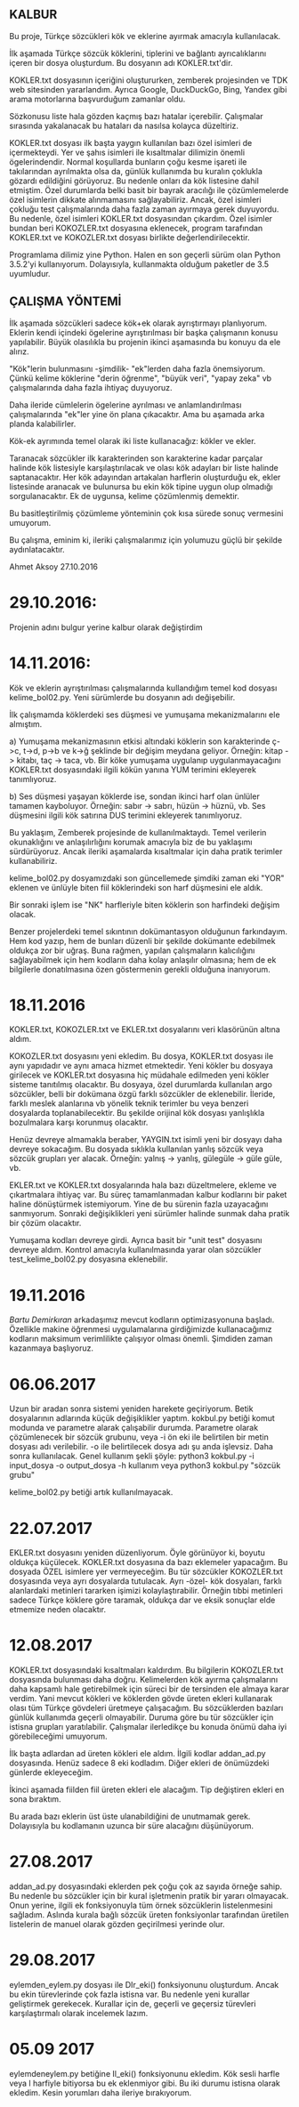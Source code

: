 ## KALBUR

Bu proje, Türkçe sözcükleri kök ve eklerine ayırmak amacıyla kullanılacak.

İlk aşamada Türkçe sözcük köklerini, tiplerini ve bağlantı ayrıcalıklarını içeren bir dosya oluşturdum.
Bu dosyanın adı KOKLER.txt'dir.

KOKLER.txt dosyasının içeriğini oluştururken, zemberek projesinden ve TDK web sitesinden yararlandım. Ayrıca Google, DuckDuckGo, Bing, Yandex gibi arama motorlarına başvurduğum zamanlar oldu.

Sözkonusu liste hala gözden kaçmış bazı hatalar içerebilir. Çalışmalar sırasında yakalanacak bu hataları da nasılsa kolayca düzeltiriz.

KOKLER.txt dosyası ilk başta yaygın kullanılan bazı özel isimleri de içermekteydi. Yer ve şahıs isimleri ile kısaltmalar dilimizin önemli ögelerindendir. Normal koşullarda bunların çoğu kesme işareti ile takılarından ayrılmakta olsa da, günlük kullanımda bu kuralın çoklukla gözardı edildiğini görüyoruz. Bu nedenle onları da kök listesine dahil etmiştim. Özel durumlarda belki basit bir bayrak aracılığı ile çözümlemelerde özel isimlerin dikkate alınmamasını sağlayabiliriz. Ancak, özel isimleri çokluğu test çalışmalarında daha fazla zaman ayırmaya gerek duyuyordu. Bu nedenle, özel isimleri KOKLER.txt dosyasından çıkardım. Özel isimler bundan beri KOKOZLER.txt dosyasına eklenecek, program tarafından KOKLER.txt ve KOKOZLER.txt dosyası birlikte değerlendirilecektir.

Programlama dilimiz yine Python. Halen en son geçerli sürüm olan Python 3.5.2'yi kullanıyorum. Dolayısıyla, kullanmakta olduğum paketler de 3.5 uyumludur.

## ÇALIŞMA YÖNTEMİ

İlk aşamada sözcükleri sadece kök+ek olarak ayrıştırmayı planlıyorum. Eklerin kendi içindeki ögelerine ayrıştırılması bir başka çalışmanın konusu yapılabilir. Büyük olasılıkla bu projenin ikinci aşamasında bu konuyu da ele alırız.

"Kök"lerin bulunmasını -şimdilik- "ek"lerden daha fazla önemsiyorum. Çünkü kelime köklerine "derin öğrenme", "büyük veri", "yapay zeka" vb çalışmalarında daha fazla ihtiyaç duyuyoruz.

Daha ileride cümlelerin ögelerine ayrılması ve anlamlandırılması çalışmalarında "ek"ler yine ön plana çıkacaktır. Ama bu aşamada arka planda kalabilirler.

Kök-ek ayrımında temel olarak iki liste kullanacağız: kökler ve ekler.

Taranacak sözcükler ilk karakterinden son karakterine kadar parçalar halinde kök listesiyle karşılaştırılacak ve olası kök adayları bir liste halinde saptanacaktır. Her kök adayından artakalan harflerin oluşturduğu ek, ekler listesinde aranacak ve bulunursa bu ekin kök tipine uygun olup olmadığı sorgulanacaktır. Ek de uygunsa, kelime çözümlenmiş demektir.

Bu basitleştirilmiş çözümleme yönteminin çok kısa sürede sonuç vermesini umuyorum.

Bu çalışma, eminim ki, ileriki çalışmalarımız için yolumuzu güçlü bir şekilde aydınlatacaktır.

Ahmet Aksoy
27.10.2016

# 29.10.2016: 
Projenin adını bulgur yerine kalbur olarak değiştirdim

# 14.11.2016: 

Kök ve eklerin ayrıştırılması çalışmalarında kullandığım temel kod dosyası kelime_bol02.py. Yeni sürümlerde bu dosyanın adı değişebilir.

İlk çalışmamda köklerdeki ses düşmesi ve yumuşama mekanizmalarını ele almıştım. 

a) Yumuşama mekanizmasının etkisi altındaki köklerin son karakterinde ç->c, t->d, p->b ve k->ğ şeklinde bir değişim meydana geliyor. Örneğin: kitap -> kitabı, taç -> taca, vb.
Bir köke yumuşama uygulanıp uygulanmayacağını KOKLER.txt dosyasındaki ilgili kökün yanına YUM terimini ekleyerek tanımlıyoruz. 

b) Ses düşmesi yaşayan köklerde ise, sondan ikinci harf olan ünlüler tamamen kayboluyor. Örneğin: sabır -> sabrı, hüzün -> hüznü, vb. Ses düşmesini ilgili kök satırına DUS terimini ekleyerek tanımlıyoruz.

Bu yaklaşım, Zemberek projesinde de kullanılmaktaydı. Temel verilerin okunaklığını ve anlaşılırlığını korumak amacıyla biz de bu yaklaşımı sürdürüyoruz. Ancak ileriki aşamalarda kısaltmalar için daha pratik terimler kullanabiliriz.

kelime_bol02.py dosyamızdaki son güncellemede şimdiki zaman eki "YOR" eklenen ve ünlüyle biten fiil köklerindeki son harf düşmesini ele aldık.

Bir sonraki işlem ise "NK" harfleriyle biten köklerin son harfindeki değişim olacak.

Benzer projelerdeki temel sıkıntının dokümantasyon olduğunun farkındayım. Hem kod yazıp, hem de bunları düzenli bir şekilde dokümante edebilmek oldukça zor bir uğraş. Buna rağmen, yapılan çalışmaların kalıcılığını sağlayabilmek için hem kodların daha kolay anlaşılır olmasına; hem de ek bilgilerle donatılmasına özen göstermenin gerekli olduğuna inanıyorum.

# 18.11.2016

KOKLER.txt, KOKOZLER.txt ve EKLER.txt dosyalarını veri klasörünün altına aldım.

KOKOZLER.txt dosyasını yeni ekledim. Bu dosya, KOKLER.txt dosyası ile aynı yapıdadır ve aynı amaca hizmet etmektedir. Yeni kökler bu dosyaya girilecek ve KOKLER.txt dosyasına hiç müdahale edilmeden yeni kökler sisteme tanıtılmış olacaktır. Bu dosyaya, özel durumlarda kullanılan argo sözcükler, belli bir dokümana özgü farklı sözcükler de eklenebilir. İleride, farklı meslek alanlarına vb yönelik teknik terimler bu veya benzeri dosyalarda toplanabilecektir.
Bu şekilde orijinal kök dosyası yanlışlıkla bozulmalara karşı korunmuş olacaktır.

Henüz devreye almamakla beraber, YAYGIN.txt isimli yeni bir dosyayı daha devreye sokacağım. Bu dosyada sıklıkla kullanılan yanlış sözcük veya sözcük grupları yer alacak. Örneğin: yalnış -> yanlış, gülegüle -> güle güle, vb.

EKLER.txt ve KOKLER.txt dosyalarında hala bazı düzeltmelere, ekleme ve çıkartmalara ihtiyaç var. Bu süreç tamamlanmadan kalbur kodlarını bir paket haline dönüştürmek istemiyorum. Yine de bu sürenin fazla uzayacağını sanmıyorum. Sonraki değişiklikleri yeni sürümler halinde sunmak daha pratik bir çözüm olacaktır.

Yumuşama kodları devreye girdi. Ayrıca basit bir "unit test" dosyasını devreye aldım. Kontrol amacıyla kullanılmasında yarar olan sözcükler test_kelime_bol02.py dosyasına eklenebilir.

# 19.11.2016

*Bartu Demirkıran* arkadaşımız mevcut kodların optimizasyonuna başladı. Özellikle makine öğrenmesi uygulamalarına girdiğimizde kullanacağımız kodların maksimum verimlilikte çalışıyor olması önemli. Şimdiden zaman kazanmaya başlıyoruz.

# 06.06.2017

Uzun bir aradan sonra sistemi yeniden harekete geçiriyorum.
Betik dosyalarının adlarında küçük değişiklikler yaptım. 
kokbul.py betiği komut modunda ve parametre alarak çalışabilir durumda. 
Parametre olarak çözümlenecek bir sözcük grubunu, veya -i ön eki ile belirtilen bir metin dosyası adı verilebilir. -o ile belirtilecek dosya adı şu anda işlevsiz. Daha sonra kullanılacak.
Genel kullanım şekli şöyle:
python3 kokbul.py -i input_dosya -o output_dosya -h kullanım
veya
python3 kokbul.py "sözcük grubu"

kelime_bol02.py betiği artık kullanılmayacak.

# 22.07.2017

EKLER.txt dosyasını yeniden düzenliyorum. Öyle görünüyor ki, boyutu oldukça küçülecek.
KOKLER.txt dosyasına da bazı eklemeler yapacağım. Bu dosyada ÖZEL isimlere yer vermeyeceğim. Bu tür sözcükler KOKOZLER.txt dosyasında veya ayrı dosyalarda tutulacak. Ayrı -özel- kök dosyaları, farklı alanlardaki metinleri tararken işimizi kolaylaştırabilir. Örneğin tıbbi metinleri sadece Türkçe köklere göre taramak, oldukça dar ve eksik sonuçlar elde etmemize neden olacaktır. 

# 12.08.2017

KOKLER.txt dosyasındaki kısaltmaları kaldırdım. Bu bilgilerin KOKOZLER.txt dosyasında bulunması daha doğru.
Kelimelerden kök ayırma çalışmalarını daha kapsamlı hale getirebilmek için süreci bir de tersinden ele almaya karar verdim. Yani mevcut kökleri ve köklerden gövde üreten ekleri kullanarak olası tüm Türkçe gövdeleri üretmeye çalışacağım. Bu sözcüklerden bazıları günlük kullanımda geçerli olmayabilir. Duruma göre bu tür sözcükler için istisna grupları yaratılabilir. Çalışmalar ilerledikçe bu konuda önümü daha iyi görebileceğimi umuyorum.

İlk başta adlardan ad üreten kökleri ele aldım. İlgili kodlar addan_ad.py dosyasında. Henüz sadece 8 eki kodladım. Diğer ekleri de önümüzdeki günlerde ekleyeceğim.

İkinci aşamada fiilden fiil üreten ekleri ele alacağım. Tip değiştiren ekleri en sona bıraktım.

Bu arada bazı eklerin üst üste ulanabildiğini de unutmamak gerek. Dolayısıyla bu kodlamanın uzunca bir süre alacağını düşünüyorum.

# 27.08.2017

addan_ad.py dosyasındaki eklerden pek çoğu çok az sayıda örneğe sahip. Bu nedenle bu sözcükler için bir kural işletmenin pratik bir yararı olmayacak. Onun yerine, ilgili ek fonksiyonuyla tüm örnek sözcüklerin listelenmesini sağladım. Aslında kurala bağlı sözcük üreten fonksiyonlar tarafından üretilen listelerin de manuel olarak gözden geçirilmesi yerinde olur.

# 29.08.2017

eylemden_eylem.py dosyası ile DIr_eki() fonksiyonunu oluşturdum. Ancak bu ekin türevlerinde çok fazla istisna var. Bu nedenle yeni kurallar geliştirmek gerekecek. Kurallar için de, geçerli ve geçersiz türevleri karşılaştırmalı olarak incelemek lazım.

# 05.09 2017

eylemdeneylem.py betiğine Il_eki() fonksiyonunu ekledim. Kök sesli harfle veya l harfiyle bitiyorsa bu ek eklenmiyor gibi. Bu iki durumu istisna olarak ekledim. Kesin yorumları daha ileriye bırakıyorum.

